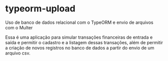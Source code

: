 # typeorm-upload
Uso de banco de dados relacional com o TypeORM e envio de arquivos com o Multer

Essa é uma aplicação para simular transações financeiras de entrada e saída e permitir o cadastro e a listagem dessas transações, além de permitir a criação de novos registros no banco de dados a partir do envio de um arquivo csv.
